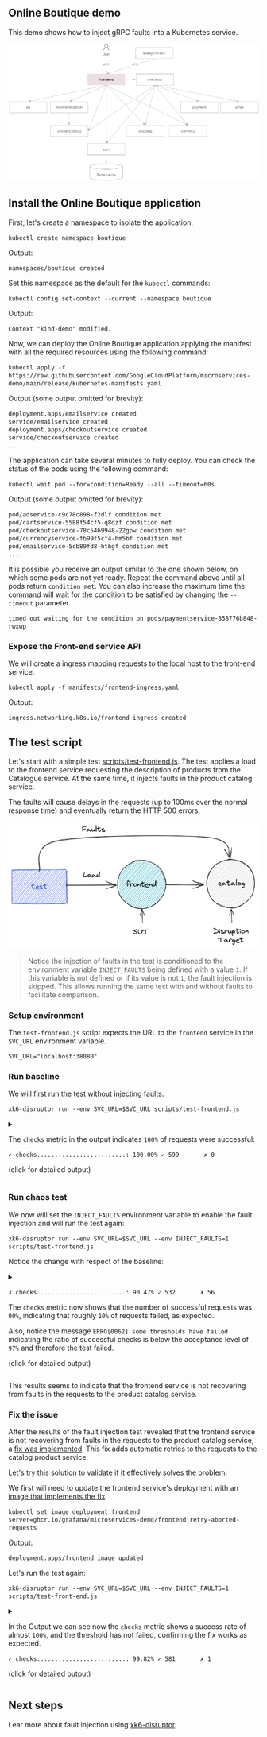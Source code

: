 ## Online Boutique demo

This demo shows how to inject gRPC faults into a Kubernetes service.

![Online Boutique Architecture](images/online-boutique.png)


## Install the Online Boutique application

First, let's create a namespace to isolate the application:

```shell
kubectl create namespace boutique
```
Output:

```shell
namespaces/boutique created
```

Set this namespace as the default for the `kubectl` commands:

```shell
kubectl config set-context --current --namespace boutique
```

Output:

```shell
Context "kind-demo" modified.
```

Now, we can deploy the Online Boutique application applying the manifest with all the required resources using the following command:

```shell
kubectl apply -f https://raw.githubusercontent.com/GoogleCloudPlatform/microservices-demo/main/release/kubernetes-manifests.yaml
```

Output (some output omitted for brevity):
```shell
deployment.apps/emailservice created
service/emailservice created
deployment.apps/checkoutservice created
service/checkoutservice created
...
```

The application can take several minutes to fully deploy. You can check the status of the pods using the following command:
```shel
kubectl wait pod --for=condition=Ready --all --timeout=60s
```

Output (some output omitted for brevity):
```
pod/adservice-c9c78c898-f2dlf condition met
pod/cartservice-5588f54cf5-q8dzf condition met
pod/checkoutservice-78c5469948-22gpw condition met
pod/currencyservice-fb99f5cf4-hm5bf condition met
pod/emailservice-5cb89fd8-htbgf condition met
...
```

It is possible you receive an output similar to the one shown below, on which some pods are not yet ready. Repeat the command above until all pods return `condition met`. You can also increase the maximum time the command will wait for the condition to be satisfied by changing the `--timeout` parameter.

```
timed out waiting for the condition on pods/paymentservice-858776b848-rwxwp
```

### Expose the Front-end service API

We will create a ingress mapping requests to the local host to the front-end service. 

```shell
kubectl apply -f manifests/frontend-ingress.yaml
```

Output:

```shell
ingress.networking.k8s.io/frontend-ingress created
```

## The test script

Let's start with a simple test [scripts/test-frontend.js](scripts/test-frontend.js). The test applies a load to the frontend service requesting the description of products from the Catalogue service. At the same time, it injects faults in the product catalog service.

The faults will cause delays in the requests (up to 100ms over the normal response time) and eventually return the HTTP 500 errors. 

![test](images/test.png)

> Notice the injection of faults in the test is conditioned to the environment variable `INJECT_FAULTS` being defined with a value `1`. If this variable is not defined or if its value is not `1`, the fault injection is skipped. This allows running the same test with and without faults to facilitate comparison.


### Setup environment

The `test-frontend.js` script expects the URL to the `frontend` service in the `SVC_URL` environment variable.

```shell
SVC_URL="localhost:38080"
```

### Run baseline

We will first run the test without injecting faults.

```shell
xk6-disruptor run --env SVC_URL=$SVC_URL scripts/test-frontend.js
```

<details>

<summary>

The `checks` metric in the output indicates `100%` of requests were successful:

```
✓ checks.........................: 100.00% ✓ 599       ✗ 0  
```

(click for detailed output)
</summary>


```
          /\      |‾‾| /‾‾/   /‾‾/   
     /\  /  \     |  |/  /   /  /    
    /  \/    \    |     (   /   ‾‾\  
   /          \   |  |\  \ |  (‾)  | 
  / __________ \  |__| \__\ \_____/ .io

  execution: local
     script: scripts/test-frontend.js
     output: -

  scenarios: (100.00%) 2 scenarios, 101 max VUs, 10m30s max duration (incl. graceful stop):
           * inject: 1 iterations shared among 1 VUs (maxDuration: 10m0s, exec: injectFaults, gracefulStop: 30s)
           * load: 20.00 iterations/s for 30s (maxVUs: 5-100, exec: requestProduct, gracefulStop: 30s)


running (00m30.0s), 000/008 VUs, 600 complete and 0 interrupted iterations
inject ✓ [======================================] 1 VUs        00m00.0s/10m0s  1/1 shared iters
load   ✓ [======================================] 000/007 VUs  30s             20.00 iters/s

     ✓ No errors

   ✓ checks.........................: 100.00% ✓ 599       ✗ 0  
     data_received..................: 4.8 MB  159 kB/s
     data_sent......................: 59 kB   2.0 kB/s
     dropped_iterations.............: 2       0.066636/s
     http_req_blocked...............: avg=18.13µs  min=6.75µs  med=10.65µs  max=803.56µs p(90)=14.25µs  p(95)=15.7µs  
     http_req_connecting............: avg=4.86µs   min=0s      med=0s       max=535.62µs p(90)=0s       p(95)=0s      
     http_req_duration..............: avg=38.28ms  min=9.42ms  med=14.31ms  max=351.56ms p(90)=103.68ms p(95)=156.03ms
       { expected_response:true }...: avg=38.28ms  min=9.42ms  med=14.31ms  max=351.56ms p(90)=103.68ms p(95)=156.03ms
     http_req_failed................: 0.00%   ✓ 0         ✗ 599
     http_req_receiving.............: avg=986.56µs min=91.67µs med=148.29µs max=96.02ms  p(90)=361.35µs p(95)=510.14µs
     http_req_sending...............: avg=51.67µs  min=25.68µs med=46.48µs  max=235.83µs p(90)=67.49µs  p(95)=78.85µs 
     http_req_tls_handshaking.......: avg=0s       min=0s      med=0s       max=0s       p(90)=0s       p(95)=0s      
     http_req_waiting...............: avg=37.24ms  min=9.14ms  med=14.08ms  max=348.28ms p(90)=103.4ms  p(95)=155.42ms
     http_reqs......................: 599     19.957552/s
     iteration_duration.............: avg=38.6ms   min=74.76µs med=14.74ms  max=351.92ms p(90)=103.96ms p(95)=156.41ms
     iterations.....................: 600     19.99087/s
     vus............................: 7       min=5       max=7
     vus_max........................: 8       min=6       max=8
```
</details>

### Run chaos test

We now will set the `INJECT_FAULTS` environment variable to enable the fault injection and will run the test again:

```shell
xk6-disruptor run --env SVC_URL=$SVC_URL --env INJECT_FAULTS=1 scripts/test-frontend.js
```

Notice the change with respect of the baseline:

<details>

<summary>

```
✗ checks.........................: 90.47% ✓ 532       ✗ 56
```

The `checks` metric now shows that the number of successful requests was `90%`, indicating that roughly `10%` of requests failed, as expected.

Also, notice the message `ERRO[0062] some thresholds have failed` indicating the ratio of successful checks is below the acceptance level of `97%` and therefore the test failed.

(click for detailed output)

</summary>


```
          /\      |‾‾| /‾‾/   /‾‾/   
     /\  /  \     |  |/  /   /  /    
    /  \/    \    |     (   /   ‾‾\  
   /          \   |  |\  \ |  (‾)  | 
  / __________ \  |__| \__\ \_____/ .io

  execution: local
     script: scripts/test-frontend.js
     output: -

  scenarios: (100.00%) 2 scenarios, 101 max VUs, 10m30s max duration (incl. graceful stop):
           * inject: 1 iterations shared among 1 VUs (maxDuration: 10m0s, exec: injectFaults, gracefulStop: 30s)
           * load: 20.00 iterations/s for 30s (maxVUs: 5-100, exec: requestProduct, gracefulStop: 30s)


running (00m50.7s), 000/018 VUs, 589 complete and 0 interrupted iterations
inject ✓ [======================================] 1 VUs        00m50.7s/10m0s  1/1 shared iters
load   ✓ [======================================] 000/017 VUs  30s             20.00 iters/s

     ✗ No errors
      ↳  90% — ✓ 532 / ✗ 56

   ✗ checks.........................: 90.47% ✓ 532       ✗ 56  
     data_received..................: 4.1 MB 80 kB/s
     data_sent......................: 58 kB  1.1 kB/s
     dropped_iterations.............: 12     0.236582/s
     http_req_blocked...............: avg=23.8µs   min=5.77µs  med=10.32µs  max=603.29µs p(90)=14.95µs  p(95)=22.39µs 
     http_req_connecting............: avg=8.96µs   min=0s      med=0s       max=453.57µs p(90)=0s       p(95)=0s      
     http_req_duration..............: avg=209.97ms min=1.93ms  med=139.34ms max=1.33s    p(90)=483.78ms p(95)=586.19ms
       { expected_response:true }...: avg=228.55ms min=9.8ms   med=185.42ms max=1.33s    p(90)=485.66ms p(95)=587.06ms
     http_req_failed................: 9.52%  ✓ 56        ✗ 532 
     http_req_receiving.............: avg=1.18ms   min=71.1µs  med=184.24µs max=96.73ms  p(90)=415.37µs p(95)=557.4µs 
     http_req_sending...............: avg=49.68µs  min=25.66µs med=45.07µs  max=262.88µs p(90)=66.87µs  p(95)=78.91µs 
     http_req_tls_handshaking.......: avg=0s       min=0s      med=0s       max=0s       p(90)=0s       p(95)=0s      
     http_req_waiting...............: avg=208.73ms min=1.73ms  med=138.9ms  max=1.33s    p(90)=483.57ms p(95)=585.94ms
     http_reqs......................: 588    11.592525/s
     iteration_duration.............: avg=296.12ms min=2.17ms  med=139.79ms max=50.72s   p(90)=484.77ms p(95)=586.97ms
     iterations.....................: 589    11.61224/s
     vus............................: 1      min=1       max=18
     vus_max........................: 18     min=6       max=18

ERRO[0052] some thresholds have failed 
```
</details>

This results seems to indicate that the frontend service is not recovering from faults in the requests to the product catalog service.

### Fix the issue

After the results of the fault injection test revealed that the frontend service is not recovering from faults in the requests to the product catalog service, a [fix was implemented](https://github.com/grafana/microservices-demo/pull/1). This fix adds automatic retries to the requests to the catalog product service.

Let's try this solution to validate if it effectively solves the problem.

We first will need to update the frontend service's deployment with an [image that implements the fix](https://github.com/grafana/microservices-demo/pkgs/container/microservices-demo%2Fproductcatalogservice).

```shell
kubectl set image deployment frontend server=ghcr.io/grafana/microservices-demo/frontend:retry-aborted-requests
```

Output:
```
deployment.apps/frontend image updated
```

Let's run the test again:

```shell
xk6-disruptor run --env SVC_URL=$SVC_URL --env INJECT_FAULTS=1 scripts/test-front-end.js
```

<details>

<summary>

In the Output we can see now the `checks` metric shows a success rate of almost `100%`, and the threshold has not failed, confirming the fix works as expected.

```
✓ checks.........................: 99.82% ✓ 581       ✗ 1
```

(click for detailed output)

</summary>

```shell
          /\      |‾‾| /‾‾/   /‾‾/   
     /\  /  \     |  |/  /   /  /    
    /  \/    \    |     (   /   ‾‾\  
   /          \   |  |\  \ |  (‾)  | 
  / __________ \  |__| \__\ \_____/ .io

  execution: local
     script: scripts/test-frontend.js
     output: -

  scenarios: (100.00%) 2 scenarios, 101 max VUs, 10m30s max duration (incl. graceful stop):
           * inject: 1 iterations shared among 1 VUs (maxDuration: 10m0s, exec: injectFaults, gracefulStop: 30s)
           * load: 20.00 iterations/s for 30s (maxVUs: 5-100, exec: requestProduct, gracefulStop: 30s)


running (00m51.1s), 000/025 VUs, 583 complete and 0 interrupted iterations
inject ✓ [======================================] 1 VUs        00m51.1s/10m0s  1/1 shared iters
load   ✓ [======================================] 000/024 VUs  30s             20.00 iters/s

     ✗ No errors
      ↳  99% — ✓ 581 / ✗ 1

   ✓ checks.........................: 99.82% ✓ 581       ✗ 1

  data_received..................: 4.5 MB 88 kB/s
  data_sent......................: 58 kB  1.1 kB/s
  dropped_iterations.............: 19     0.372007/s
  http_req_blocked...............: avg=30.91µs  min=6.7µs   med=9.91µs   max=1.93ms   p(90)=13.38µs  p(95)=19.7µs  
  http_req_connecting............: avg=15.05µs  min=0s      med=0s       max=1.77ms   p(90)=0s       p(95)=0s      
  http_req_duration..............: avg=553.63ms min=3.18ms  med=489.76ms max=1.99s    p(90)=1.08s    p(95)=1.23s   
    { expected_response:true }...: avg=554.58ms min=9.27ms  med=489.82ms max=1.99s    p(90)=1.08s    p(95)=1.23s   
  http_req_failed................: 0.17%  ✓ 1         ✗ 581 
  http_req_receiving.............: avg=977.79µs min=62.11µs med=211.15µs max=99.26ms  p(90)=588.15µs p(95)=844.62µs
  http_req_sending...............: avg=46.92µs  min=25.48µs med=43.06µs  max=265.56µs p(90)=58.94µs  p(95)=69.11µs 
  http_req_tls_handshaking.......: avg=0s       min=0s      med=0s       max=0s       p(90)=0s       p(95)=0s      
  http_req_waiting...............: avg=552.6ms  min=2.95ms  med=489.21ms max=1.98s    p(90)=1.08s    p(95)=1.23s   
  http_reqs......................: 582    11.395172/s
  iteration_duration.............: avg=640.66ms min=4.02ms  med=490.09ms max=51.07s   p(90)=1.08s    p(95)=1.23s   
  iterations.....................: 583    11.414751/s
  vus............................: 1      min=1       max=25
  vus_max........................: 25     min=6       max=25
```

</details>

## Next steps

Lear more about fault injection using [xk6-disruptor](https://k6.io/docs/javascript-api/xk6-disruptor/)